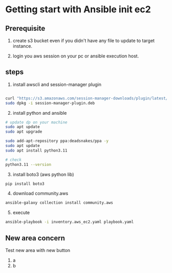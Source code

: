 # Getting start with Ansible init ec2

## Prerequisite

1. create s3 bucket even if you didn't have any file to update to target instance.

2. login you aws session on your pc or ansible execution host.

## steps

1. install awscli and session-manager plugin

```bash

curl "https://s3.amazonaws.com/session-manager-downloads/plugin/latest/ubuntu_64bit/session-manager-plugin.deb" -o "session-manager-plugin.deb"
sudo dpkg -i session-manager-plugin.deb
```

2. install python and ansible

```bash
# update dp on your machine
sudo apt update
sudo apt upgrade

sudo add-apt-repository ppa:deadsnakes/ppa -y
sudo apt update
sudo apt install python3.11

# check
python3.11 --version
```

3. install boto3 (aws python lib)

```bash
pip install boto3
```

4. download community.aws

```bash
ansible-galaxy collection install community.aws
```

5. execute

```bash
ansible-playbook -i inventory.aws_ec2.yaml playbook.yaml
```

## New area concern

Test new area with new button

1. a
2. b
